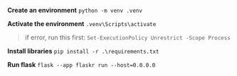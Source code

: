**Create an environment**
`python -m venv .venv`

**Activate the environment**
`.venv\Scripts\activate`

> if error, run this first: `Set-ExecutionPolicy Unrestrict -Scope Process`

**Install libraries**
`pip install -r .\requirements.txt`

**Run flask**
`flask --app flaskr run --host=0.0.0.0`
